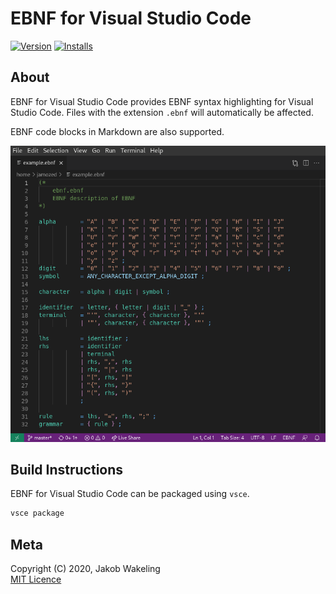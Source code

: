 # EBNF for Visual Studio Code

[![Version](https://vsmarketplacebadges.dev/version/omkov.vscode-ebnf.png)](https://marketplace.visualstudio.com/items?itemName=OMKOV.vscode-ebnf)
[![Installs](https://vsmarketplacebadges.dev/installs/omkov.vscode-ebnf.png)](https://marketplace.visualstudio.com/items?itemName=OMKOV.vscode-ebnf)

## About

EBNF for Visual Studio Code provides EBNF syntax highlighting for Visual Studio
Code. Files with the extension `.ebnf` will automatically be affected.

EBNF code blocks in Markdown are also supported.

![Syntax Highlighting](./screenshot.png)

## Build Instructions

EBNF for Visual Studio Code can be packaged using `vsce`.

```sh
vsce package
```

## Meta

Copyright (C) 2020, Jakob Wakeling  
[MIT Licence](https://opensource.org/licenses/MIT)
